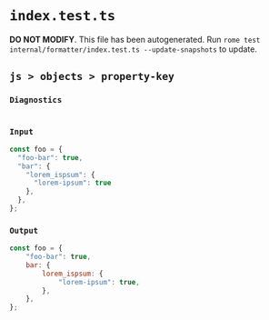 # `index.test.ts`

**DO NOT MODIFY**. This file has been autogenerated. Run `rome test internal/formatter/index.test.ts --update-snapshots` to update.

## `js > objects > property-key`

### `Diagnostics`

```

```

### `Input`

```js
const foo = {
  "foo-bar": true,
  "bar": {
    "lorem_ispsum": {
      "lorem-ipsum": true
    },
  },
};

```

### `Output`

```js
const foo = {
	"foo-bar": true,
	bar: {
		lorem_ispsum: {
			"lorem-ipsum": true,
		},
	},
};

```
